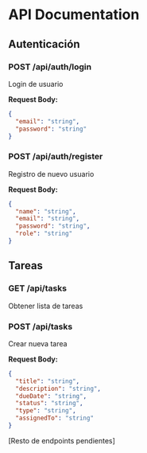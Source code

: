 # API Documentation

## Autenticación
### POST /api/auth/login
Login de usuario

**Request Body:**
```json
{
  "email": "string",
  "password": "string"
}
```

### POST /api/auth/register
Registro de nuevo usuario

**Request Body:**
```json
{
  "name": "string",
  "email": "string",
  "password": "string",
  "role": "string"
}
```

## Tareas
### GET /api/tasks
Obtener lista de tareas

### POST /api/tasks
Crear nueva tarea

**Request Body:**
```json
{
  "title": "string",
  "description": "string",
  "dueDate": "string",
  "status": "string",
  "type": "string",
  "assignedTo": "string"
}
```

[Resto de endpoints pendientes]
